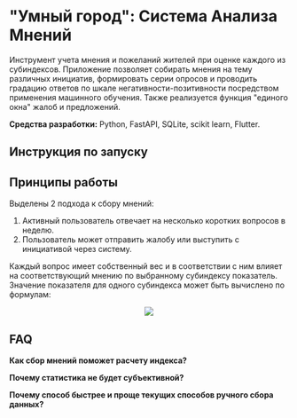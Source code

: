 # "Умный город": Система Анализа Мнений

Инструмент учета мнения и пожеланий жителей при оценке каждого из субиндексов. Приложение позволяет собирать мнения на тему различных инициатив, формировать серии опросов и проводить градацию ответов по шкале негативности-позитивности посредством применения машинного обучения. Также реализуется функция "единого окна" жалоб и предложений.

**Средства разработки:** Python, FastAPI, SQLite, scikit learn, Flutter.

## Инструкция по запуску

## Принципы работы

Выделены 2 подхода к сбору мнений:
1. Активный пользователь отвечает на несколько коротких вопросов в неделю.
2. Пользователь может отправить жалобу или выступить с инициативой через систему.

Каждый вопрос имеет собственный вес и в соответствии с ним влияет на соответствующий мнению по выбранному субиндексу показатель. Значение показателя для одного субиндекса может быть вычислено по формулам:
<p align="center">
  <img src="https://latex.codecogs.com/svg.latex?\frac{\sum_{q\in%20Q}W_q\sum_{v\in%20V_q}w_v%20s_v%20+%20\sum_{q\in%20Q}W_q\sum_{a\in%20A_q}p_a}{\sum%20W_q}" /> 
</p>


## FAQ

**Как сбор мнений поможет расчету индекса?**

**Почему статистика не будет субъективной?**

**Почему способ быстрее и проще текущих способов ручного сбора данных?**
